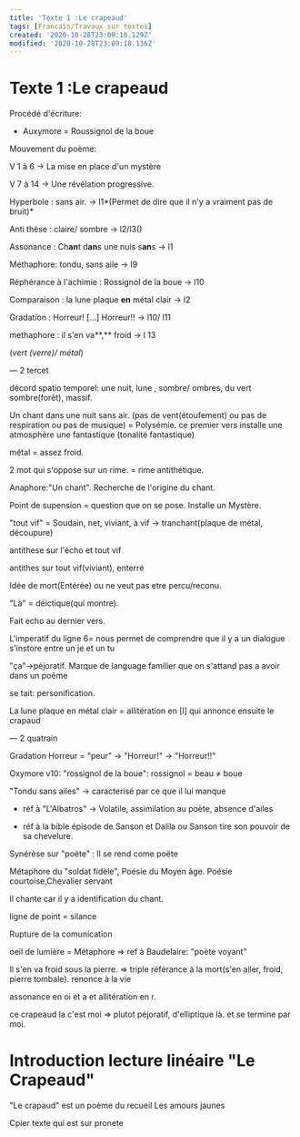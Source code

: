 ```yaml
---
title: 'Texte 1 :Le crapeaud'
tags: [Francais/Travaux sur textes]
created: '2020-10-28T23:09:10.129Z'
modified: '2020-10-28T23:09:18.136Z'
---
```


# Texte 1 :Le crapeaud

Procédé d'écriture:

- Auxymore = Roussignol de la boue

Mouvement du poème:

V 1 à 6 → La mise en place d'un mystère

V 7 à 14 → Une révélation progressive. 

Hyperbole : sans air.      → l1*(Permet de dire que il n'y a vraiment pas de bruit)*

Anti thèse : claire/ sombre     → l2/l3()

Assonance :  Ch**an**t d**an**s une nuis s**an**s → l1

Méthaphore: tondu, sans aile → l9 

Réphérance à l'achimie : Rossignol de la boue → l10

Comparaison : la lune plaque **en** métal clair → l2

Gradation : Horreur! [...] Horreur!! → l10/ l11

methaphore : il s'en va**,** froid → l 13

(*vert (verre)/ métal*)

— 2 tercet

décord spatio temporel: une nuit, lune , sombre/ ombres, du vert sombre(forêt), massif.

Un chant dans une nuit sans air. (pas de vent(étoufement) ou pas de respiration ou pas de musique) = Polysémie. ce premier vers installe une atmosphère une fantastique (tonalité fantastique)

métal = assez froid.

2 mot qui s'oppose sur un rime. =  rime antithétique.

Anaphore:"Un chant". Recherche de l'origine du chant.

Point de supension = question que on se pose. Installe un Mystère.

"tout vif" = Soudain, net, viviant, à vif → tranchant(plaque de métal, découpure)

antithese sur l'écho et tout vif

antithes sur tout vif(viviant), enterré

Idée de mort(Entérée) ou ne veut pas etre percu/reconu.

"Là" = déictique(qui montre).

Fait echo au dernier vers.

L'imperatif du ligne 6= nous permet de comprendre que il y a un dialogue s'instore entre un je et un tu  

 "ça"→péjoratif. Marque de language familier que on s'attand pas a avoir dans un poême 

se tait: personification. 

La lune plaque en métal clair = allitération en [l] qui annonce ensuite le crapaud

— 2 quatrain

Gradation Horreur = "peur" → "Horreur!" → "Horreur!!"

Oxymore v10: "rossignol de la boue": rossignol = beau ≠ boue

"Tondu sans ailes" → caracterisé par ce que il lui manque

 - réf à "L'Albatros" → Volatile, assimilation au poète, absence d'ailes

 - réf à la bible épisode de Sanson et Dalila ou Sanson tire son pouvoir de sa chevelure.

Synérèse sur "poète" : Il se rend come poëte 

Métaphore du "soldat fidèle", Poésie du Moyen âge. Poésie courtoise,Chevalier servant

Il chante car il y a identification du chant.

ligne de point = silance

Rupture de la comunication 

oeil de lumière = Métaphore ⇒ ref à Baudelaire: "poète voyant"

Il s'en va froid sous la pierre. ⇒  triple référance à la mort(s'en aller, froid, pierre tombale). renonce à la vie 

assonance en oi et a et allitération en r.

ce crapeaud la c'est moi ⇒ plutot péjoratif, d'elliptique là. et se termine par moi.

# Introduction lecture linéaire "Le Crapeaud"

"Le crapaud" est un poème du recueil Les amours jaunes 

Cpier texte qui est sur pronete
